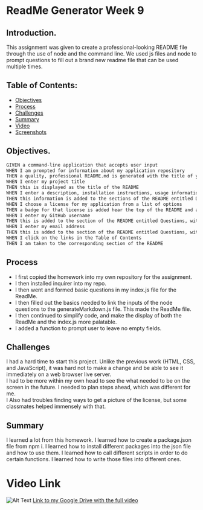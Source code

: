 # ReadMe Generator Week 9  

## Introduction. 

This assignment was given to create a professional-looking README file through the use of node and the command line. We used js files and node to prompt questions to fill out a brand new readme file that can be used multiple times.

## Table of Contents:
* [Objectives](#Objectives)
* [Process](#Process)
* [Challenges](#Challenges)
* [Summary](#Summary)
* [Video](#Video)
* [Screenshots](#Screenshots)

## Objectives. 

```md
GIVEN a command-line application that accepts user input
WHEN I am prompted for information about my application repository
THEN a quality, professional README.md is generated with the title of your project and sections entitled Description, Table of Contents, Installation, Usage, License, Contributing, Tests, and Questions
WHEN I enter my project title
THEN this is displayed as the title of the README
WHEN I enter a description, installation instructions, usage information, contribution guidelines, and test instructions
THEN this information is added to the sections of the README entitled Description, Installation, Usage, Contributing, and Tests
WHEN I choose a license for my application from a list of options
THEN a badge for that license is added hear the top of the README and a notice is added to the section of the README entitled License that explains which license the application is covered under
WHEN I enter my GitHub username
THEN this is added to the section of the README entitled Questions, with a link to my GitHub profile
WHEN I enter my email address
THEN this is added to the section of the README entitled Questions, with instructions on how to reach me with additional questions
WHEN I click on the links in the Table of Contents
THEN I am taken to the corresponding section of the README
```

## Process 

* I first copied the homework into my own repository for the assignment.  
* I then installed inquirer into my repo.  
* I then went and formed basic questions in my index.js file for the ReadMe.  
* I then filled out the basics needed to link the inputs of the node questions to the generateMarkdown.js file. This made the ReadMe file.  
* I then continued to simplify code, and make the display of both the ReadMe and the index.js more palatable.  
* I added a function to prompt user to leave no empty fields.  

## Challenges

I had a hard time to start this project. Unlike the previous work (HTML, CSS, and JavaScript), it was hard not to make a change and be able to see it immediately on a web browser live server.  
I had to be more within my own head to see the what needed to be on the screen in the future. I needed to plan steps ahead, which was different for me.  
I Also had troubles finding ways to get a picture of the license, but some classmates helped immensely with that.

## Summary

I learned a lot from this homework. I learned how to create a package.json file from npm i.  I learned how to install different packages into the json file and how to use them. I learned how to call different scripts in order to do certain functions. I learned how to write those files into different ones.   

# Video Link 

![Alt Text](Develop/utils/media/CondensedReadMe.gif)
[Link to my Google Drive with the full video](https://drive.google.com/file/d/1kmpewyH9L9in3zoAqz_qbj5GWvkoRVV7/view?usp=sharing)





